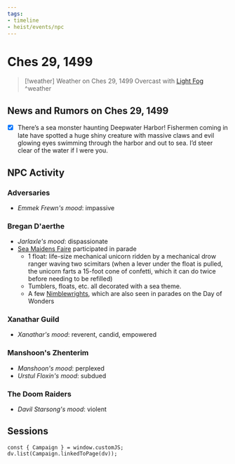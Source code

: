 ```yaml
---
tags:
- timeline
- heist/events/npc
---
```

# Ches 29, 1499

> [!weather] Weather on Ches 29, 1499
> Overcast with [Light Fog](../waterdeep/waterdeep-weather.md#Light%20Fog)
^weather

## News and Rumors on Ches 29, 1499

- [x] There’s a sea monster haunting Deepwater Harbor! Fishermen coming in late have spotted a huge shiny creature with massive claws and evil glowing eyes swimming through the harbor and out to sea. I’d steer clear of the water if I were you.

## NPC Activity
### Adversaries
- *Emmek Frewn's mood*: impassive

### Bregan D'aerthe
- *Jarlaxle's mood*: dispassionate   
- [Sea Maidens Faire](../waterdeep/places/sea-maidens-faire.md) participated in parade
    - 1 float: life-size mechanical unicorn ridden by a mechanical drow ranger waving two scimitars (when a lever under the float is pulled, the unicorn farts a 15-foot cone of confetti, which it can do twice before needing to be refilled)
    - Tumblers, floats, etc. all decorated with a sea theme.
    - A few [Nimblewrights](compendium/bestiary/construct/nimblewright-wdh.md), which are also seen in parades on the Day of Wonders 

### Xanathar Guild
- *Xanathar's mood*: reverent, candid, empowered

### Manshoon's Zhenterim
- *Manshoon's mood*: perplexed 
- *Urstul Floxin's mood*: subdued

### The Doom Raiders
- *Davil Starsong's mood*: violent 

## Sessions
```dataviewjs
const { Campaign } = window.customJS;
dv.list(Campaign.linkedToPage(dv));
```